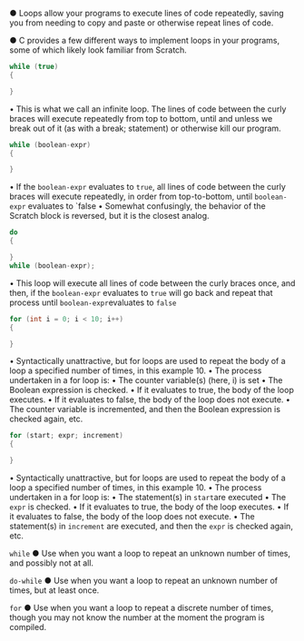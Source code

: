 
● Loops allow your programs to execute lines of code repeatedly, saving you from needing to copy and paste or otherwise repeat lines of code. 

● C provides a few different ways to implement loops in your programs, some of which likely look familiar from Scratch.

```c
while (true) 
{ 

}
```

• This is what we call an infinite loop. The lines of code between the curly braces will execute repeatedly from top to bottom, until and unless we break out of it (as with a break; statement) or otherwise kill our program.

```c
while (boolean-expr) 
{ 

}
```

• If the `boolean-expr` evaluates to `true`, all lines of code between the curly braces will execute repeatedly, in order from top-to-bottom, until `boolean-expr` evaluates to `false
• Somewhat confusingly, the behavior of the Scratch block is reversed, but it is the closest analog.

```c
do 
{ 

} 
while (boolean-expr);
```

• This loop will execute all lines of code between the curly braces once, and then, if the `boolean-expr` evaluates to `true` will go back and repeat that process until `boolean-expr`evaluates to `false`

```c
for (int i = 0; i < 10; i++) 
{ 

}
```

• Syntactically unattractive, but for loops are used to repeat the body of a loop a specified number of times, in this example 10. 
• The process undertaken in a for loop is: 
   • The counter variable(s) (here, i) is set 
   • The Boolean expression is checked. 
   • If it evaluates to true, the body of the loop executes. 
   • If it evaluates to false, the body of the loop does not execute. 
• The counter variable is incremented, and then the Boolean expression is checked again, etc.

```c
for (start; expr; increment)
{ 

}
```

• Syntactically unattractive, but for loops are used to repeat the body of a loop a specified number of times, in this example 10. 
• The process undertaken in a for loop is: 
	• The statement(s) in `start`are executed 
	• The `expr` is checked. 
	• If it evaluates to true, the body of the loop executes. 
	• If it evaluates to false, the body of the loop does not execute. • The statement(s) in `increment` are executed, and then the `expr` is checked again, etc.

`while`
● Use when you want a loop to repeat an unknown number of times, and possibly not at all. 

`do-while` 
● Use when you want a loop to repeat an unknown number of times, but at least once. 

`for` 
● Use when you want a loop to repeat a discrete number of times, though you may not know the number at the moment the program is compiled.

